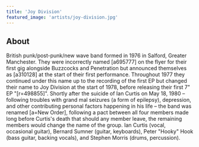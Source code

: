 ```yaml
---
title: 'Joy Division'
featured_image: 'artists/joy-division.jpg'
---
```


## About

British punk/post-punk/new wave band formed in 1976 in Salford, Greater Manchester. They were incorrectly named [a695777] on the flyer for their first gig alongside Buzzcocks and Penetration but announced themselves as [a310128] at the start of their first performance. Throughout 1977 they continued under this name up to the recording of the first EP but changed their name to Joy Division at the start of 1978, before releasing their first 7" EP "[r=498855]". Shortly after the suicide of Ian Curtis on May 18, 1980 – following troubles with grand mal seizures (a form of epilepsy), depression, and other contributing personal factors happening in his life – the band was renamed [a=New Order], following a pact between all four members made long before Curtis's death that should any member leave, the remaining members would change the name of the group.
Ian Curtis (vocal, occasional guitar), Bernard Sumner (guitar, keyboards), Peter "Hooky" Hook (bass guitar, backing vocals), and Stephen Morris (drums, percussion).
